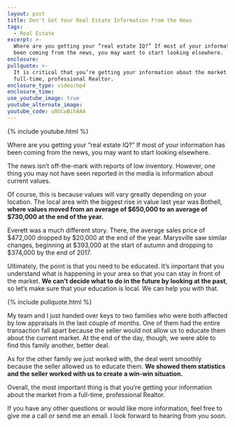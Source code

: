 ```yaml
---
layout: post
title: Don't Get Your Real Estate Information From the News
tags:
  - Real Estate
excerpt: >-
  Where are you getting your “real estate IQ?” If most of your information has
  been coming from the news, you may want to start looking elsewhere.
enclosure:
pullquote: >-
  It is critical that you’re getting your information about the market from a
  full-time, professional Realtor.
enclosure_type: video/mp4
enclosure_time:
use_youtube_image: true
youtube_alternate_image:
youtube_code: u8GCwBihAA4
---
```



{% include youtube.html %}

Where are you getting your “real estate IQ?” If most of your information has been coming from the news, you may want to start looking elsewhere.

The news isn’t off-the-mark with reports of low inventory. However, one thing you may not have seen reported in the media is information about current values.

Of course, this is because values will vary greatly depending on your location. The local area with the biggest rise in value last year was Bothell, **where values moved from an average of $650,000 to an average of $730,000 at the end of the year.**

Everett was a much different story. There, the average sales price of $472,000 dropped by $20,000 at the end of the year. Marysville saw similar changes, beginning at $393,000 at the start of autumn and dropping to $374,000 by the end of 2017.

Ultimately, the point is that you need to be educated. It’s important that you understand what is happening in your area so that you can stay in front of the market. **We can’t decide what to do in the future by looking at the past**, so let’s make sure that your education is local. We can help you with that.

{% include pullquote.html %}

My team and I just handed over keys to two families who were both affected by low appraisals in the last couple of months. One of them had the entire transaction fall apart because the seller would not allow us to educate them about the current market. At the end of the day, though, we were able to find this family another, better deal.

As for the other family we just worked with, the deal went smoothly because the seller allowed us to educate them. **We showed them statistics and the seller worked with us to create a win-win situation.**

Overall, the most important thing is that you’re getting your information about the market from a full-time, professional Realtor.

If you have any other questions or would like more information, feel free to give me a call or send me an email. I look forward to hearing from you soon.